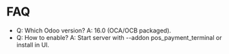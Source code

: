 # FAQ

- Q: Which Odoo version? A: 16.0 (OCA/OCB packaged).
- Q: How to enable? A: Start server with --addon pos_payment_terminal or install in UI.
